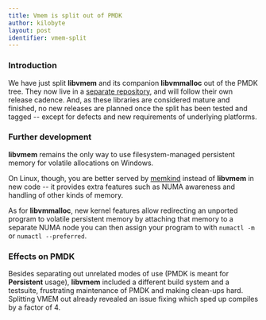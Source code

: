```yaml
---
title: Vmem is split out of PMDK
author: kilobyte
layout: post
identifier: vmem-split
---
```


### Introduction

We have just split **libvmem** and its companion **libvmmalloc** out of the
PMDK tree.  They now live in a
[separate repository](https://github.com/pmem/vmem/), and will follow their
own release cadence.  And, as these libraries are considered mature and
finished, no new releases are planned once the split has been tested and
tagged -- except for defects and new requirements of underlying platforms.

### Further development

**libvmem** remains the only way to use filesystem-managed persistent memory
for volatile allocations on Windows.

On Linux, though, you are better served by
[memkind](http://memkind.github.io/memkind/) instead of **libvmem** in new
code -- it provides extra features such as NUMA awareness and handling of
other kinds of memory.

As for **libvmmalloc**, new kernel features allow redirecting an unported
program to volatile persistent memory by attaching that memory to a separate
NUMA node you can then assign your program to with `numactl -m` or
`numactl --preferred`.

### Effects on PMDK

Besides separating out unrelated modes of use (PMDK is meant for
**Persistent** usage), **libvmem** included a different build system and
a testsuite, frustrating maintenance of PMDK and making clean-ups hard.
Splitting VMEM out already revealed an issue fixing which sped up compiles
by a factor of 4.

